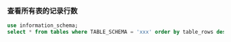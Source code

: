### 查看所有表的记录行数
```sql
use information_schema;
select * from tables where TABLE_SCHEMA = 'xxx' order by table_rows desc;
```
